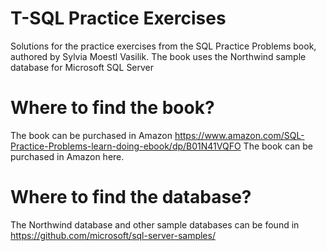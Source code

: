 # T-SQL Practice Exercises
Solutions for the practice exercises from the SQL Practice Problems book, authored by Sylvia Moestl Vasilik. The book uses the Northwind sample database for Microsoft SQL Server

# Where to find the book?
The book can be purchased in Amazon https://www.amazon.com/SQL-Practice-Problems-learn-doing-ebook/dp/B01N41VQFO
The book can be purchased in Amazon here.

# Where to find the database?
The Northwind database and other sample databases can be found in https://github.com/microsoft/sql-server-samples/
